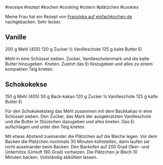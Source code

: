#receipe #rezept #kochen #cooking #ostern #plätzchen #cookies


Meine Frau hat ein Rezept von [Franziska auf einfachkochen.de](https://www.einfachkochen.de/autoren/franziska) nachgebacken.
Sehr lecker.

## Vanille

200 g Mehl (405)
120 g Zucker
½ Vanilleschote
125 g kalte Butter
Ei

Mehl in eine Schüssel sieben. 
Zucker, Vanilleschotenmark und die kalte Butter hinzugeben. Kneten.
Zuletzt das Ei hinzugeben und alles zu einem kompakten Teig kneten.

## Schokokekse

150 g Mehl (405)
50 g Back-kakao
120 g Zucker
¼ Vanilleschote
125 g kalte Butter
Ei

Für den Schokokeksteig das Mehl zusammen mit dem Backkakao in eine Schüssel sieben. Den Zucker, das Mark der ausgekratzten Vanilleschote und die Butter in Stückchen dazugeben und alles kneten. Das Ei aufschlagen und unter den Teig kneten.

Mit etwas Abstand zueinander die Plätzchen auf die Bleche legen. Vor dem Backen die Plätzchen nochmals 30 Minuten kühlstellen, dann laufen sie nicht auseinander beim Backen. Den Backofen auf 200 Grad Ober- und Unterhitze (Umluft 180 Grad) vorheizen. Die Plätzchen je Blech 10 Minuten backen. Vollständig abkühlen lassen.
